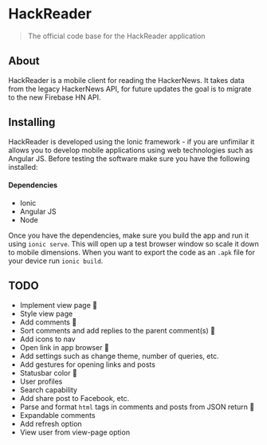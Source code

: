 # HackReader

> The official code base for the HackReader application

## About

HackReader is a mobile client for reading the HackerNews. It takes data from the legacy HackerNews API, for future updates the goal is to migrate to the new Firebase HN API.

## Installing

HackReader is developed using the Ionic framework - if you are unfimilar it allows you to develop mobile applications using web technologies such as Angular JS. Before testing the software make sure you have the following installed:

#### Dependencies

* Ionic
* Angular JS
* Node

Once you have the dependencies, make sure you build the app and run it using `ionic serve`. This will open up a test browser window so scale it down to mobile dimensions. When you want to export the code as an `.apk` file for your device run `ionic build`.

## TODO

* Implement view page :small_blue_diamond:
* Style view page
* Add comments :small_blue_diamond:
* Sort comments and add replies to the parent comment(s) :small_blue_diamond:
* Add icons to nav
* Open link in app browser :small_blue_diamond:
* Add settings such as change theme, number of queries, etc.
* Add gestures for opening links and posts
* Statusbar color :small_blue_diamond:
* User profiles
* Search capability
* Add share post to Facebook, etc.
* Parse and format `html` tags in comments and posts from JSON return :small_blue_diamond:
* Expandable comments
* Add refresh option
* View user from view-page option
